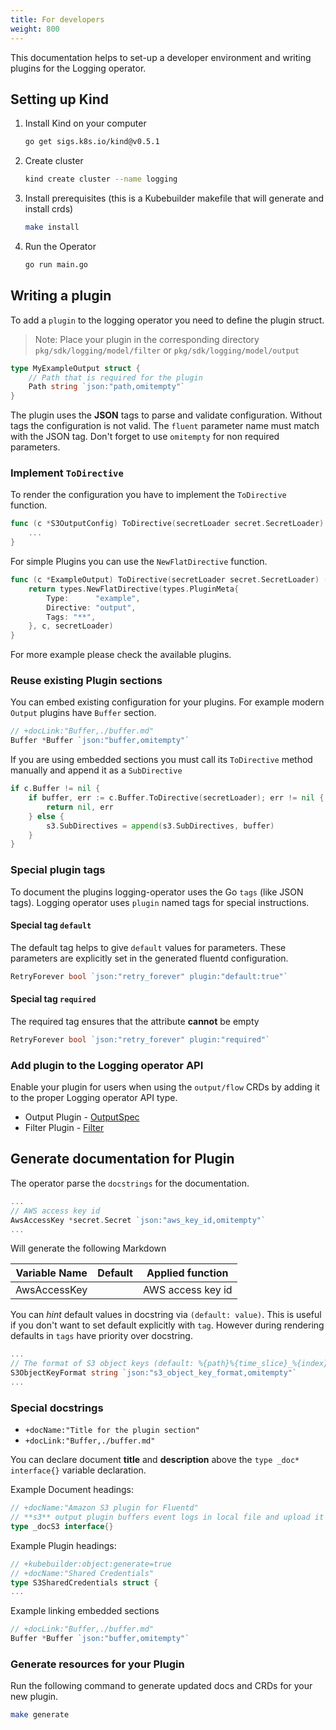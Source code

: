 ```yaml
---
title: For developers
weight: 800
---
```




This documentation helps to set-up a developer environment and writing plugins for the Logging operator.

## Setting up Kind

1. Install Kind on your computer

    ```bash
    go get sigs.k8s.io/kind@v0.5.1
    ```

1. Create cluster

    ```bash
    kind create cluster --name logging
    ```

1. Install prerequisites (this is a Kubebuilder makefile that will generate and install crds)

    ```bash
    make install
    ```

1. Run the Operator

    ```bash
    go run main.go
    ```

## Writing a plugin

To add a `plugin` to the logging operator you need to define the plugin struct.

> Note: Place your plugin in the corresponding directory `pkg/sdk/logging/model/filter` or `pkg/sdk/logging/model/output`

```go
type MyExampleOutput struct {
	// Path that is required for the plugin
	Path string `json:"path,omitempty"`
}
```

The plugin uses the **JSON** tags to parse and validate configuration. Without tags the configuration is not valid. The `fluent` parameter name must match with the JSON tag. Don't forget to use `omitempty` for non required parameters.

### Implement `ToDirective`

To render the configuration you have to implement the `ToDirective` function.

```go
func (c *S3OutputConfig) ToDirective(secretLoader secret.SecretLoader) (types.Directive, error) {
	...
}
```

For simple Plugins you can use the `NewFlatDirective` function.

```go
func (c *ExampleOutput) ToDirective(secretLoader secret.SecretLoader) (types.Directive, error) {
	return types.NewFlatDirective(types.PluginMeta{
		Type:      "example",
		Directive: "output",
		Tags: "**",
	}, c, secretLoader)
}
```

For more example please check the available plugins.

### Reuse existing Plugin sections

You can embed existing configuration for your plugins. For example modern `Output` plugins have `Buffer` section.

```go
// +docLink:"Buffer,./buffer.md"
Buffer *Buffer `json:"buffer,omitempty"`
```

If you are using embedded sections you must call its `ToDirective` method manually and append it as a `SubDirective`

```go
if c.Buffer != nil {
	if buffer, err := c.Buffer.ToDirective(secretLoader); err != nil {
		return nil, err
	} else {
		s3.SubDirectives = append(s3.SubDirectives, buffer)
	}
}
```

### Special plugin tags

To document the plugins logging-operator uses the Go `tags` (like JSON tags). Logging operator uses `plugin` named tags for special instructions.

#### Special tag `default`

The default tag helps to give `default` values for parameters. These parameters are explicitly set in the generated fluentd configuration.

```go
RetryForever bool `json:"retry_forever" plugin:"default:true"`
```

#### Special tag `required`

The required tag ensures that the attribute **cannot** be empty

```go
RetryForever bool `json:"retry_forever" plugin:"required"`
```

### Add plugin to the Logging operator API

Enable your plugin for users when using the `output/flow` CRDs by adding it to the proper Logging operator API type.

- Output Plugin - [OutputSpec](https://github.com/kube-logging/logging-operator/blob/64495126b215bc852a702b47aab73df8d0515bd7/pkg/sdk/logging/api/v1beta1/output_types.go#L32)
- Filter Plugin - [Filter](https://github.com/kube-logging/logging-operator/blob/64495126b215bc852a702b47aab73df8d0515bd7/pkg/sdk/logging/api/v1beta1/flow_types.go#L64)

## Generate documentation for Plugin

The operator parse the `docstrings` for the documentation.

```go
...
// AWS access key id
AwsAccessKey *secret.Secret `json:"aws_key_id,omitempty"`
...
```

Will generate the following Markdown

| Variable Name | Default | Applied function |
|---|---|---|
|AwsAccessKey| | AWS access key id|

You can *hint* default values in docstring via `(default: value)`. This is useful if you don't want to set default explicitly with `tag`. However during rendering defaults in `tags` have priority over docstring.

```go
...
// The format of S3 object keys (default: %{path}%{time_slice}_%{index}.%{file_extension})
S3ObjectKeyFormat string `json:"s3_object_key_format,omitempty"`
...
```

### Special docstrings

- `+docName:"Title for the plugin section"`
- `+docLink:"Buffer,./buffer.md"`

You can declare document **title** and **description** above the `type _doc* interface{}` variable declaration.

Example Document headings:

```go
// +docName:"Amazon S3 plugin for Fluentd"
// **s3** output plugin buffers event logs in local file and upload it to S3 periodically. This plugin splits files exactly by using the time of event logs (not the time when the logs are received). For example, a log '2011-01-02 message B' is reached, and then another log '2011-01-03 message B' is reached in this order, the former one is stored in "20110102.gz" file, and latter one in "20110103.gz" file.
type _docS3 interface{}
```

Example Plugin headings:

```go
// +kubebuilder:object:generate=true
// +docName:"Shared Credentials"
type S3SharedCredentials struct {
...
```

Example linking embedded sections

```go
// +docLink:"Buffer,./buffer.md"
Buffer *Buffer `json:"buffer,omitempty"`
```

### Generate resources for your Plugin

Run the following command to generate updated docs and CRDs for your new plugin.

```bash
make generate
```
